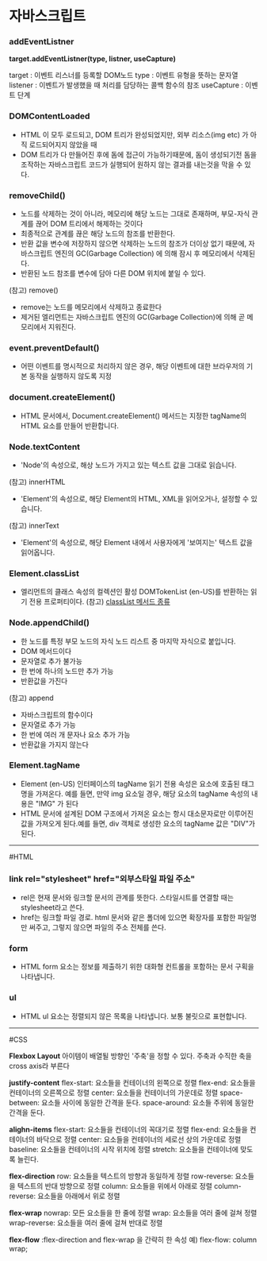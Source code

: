 # 자바스크립트

### addEventListner
**target.addEventListner(type, listner, useCapture)**

target : 이벤트 리스너를 등록할 DOM노드
type : 이벤트 유형을 뜻하는 문자열
listener : 이벤트가 발생했을 때 처리를 담당하는 콜백 함수의 참조
useCapture : 이벤트 단계

### DOMContentLoaded
- HTML 이 모두 로드되고, DOM 트리가 완성되었지만, 외부 리소스(img etc) 가 아직 로드되어지지 않았을 때
-  DOM 트리가 다 만들어진 후에 돔에 접근이 가능하기때문에, 돔이 생성되기전 돔을 조작하는 자바스크립트 코드가 실행되어 원하지 않는 결과를 내는것을 막을 수 있다.

### removeChild()
- 노드를 삭제하는 것이 아니라, 메모리에 해당 노드는 그대로 존재하며, 부모-자식 관계를 끊어 DOM 트리에서 해제하는 것이다
- 최종적으로 관계를 끊은 해당 노드의 참조를 반환한다.
- 반환 값을 변수에 저장하지 않으면 삭제하는 노드의 참조가 더이상 없기 때문에, 자바스크립트 엔진의 GC(Garbage Collection) 에 의해 잠시 후 메모리에서 삭제된다.
- 반환된 노드 참조를 변수에 담아 다른 DOM 위치에 붙일 수 있다.

(참고) remove()
- remove는 노드를 메모리에서 삭제하고 종료한다
- 제거된 엘리먼트는 자바스크립트 엔진의 GC(Garbage Collection)에 의해 곧 메모리에서 지워진다.

### event.preventDefault()
- 어떤 이벤트를 명시적으로 처리하지 않은 경우, 해당 이벤트에 대한 브라우저의 기본 동작을 실행하지 않도록 지정

### document.createElement()
- HTML 문서에서, Document.createElement() 메서드는 지정한 tagName의 HTML 요소를 만들어 반환합니다.

### Node.textContent
- 'Node'의 속성으로, 해상 노드가 가지고 있는 텍스트 값을 그대로 읽습니다.

(참고) innerHTML 
- 'Element'의 속성으로, 해당 Element의 HTML, XML을 읽어오거나, 설정할 수 있습니다.

(참고) innerText
- 'Element'의 속성으로, 해당 Element 내에서 사용자에게 '보여지는' 텍스트 값을 읽어옵니다.
 
### Element.classList
- 엘리먼트의 클래스 속성의 컬렉션인 활성 DOMTokenList (en-US)를 반환하는 읽기 전용 프로퍼티이다.
(참고) [classList 메서드 종류](https://seokzin.tistory.com/entry/Javascript-classList-%EB%A9%94%EC%84%9C%EB%93%9C-%EC%A2%85%EB%A5%98-remove-add-item-toggle-contains-replace)

### Node.appendChild()
- 한 노드를 특정 부모 노드의 자식 노드 리스트 중 마지막 자식으로 붙입니다.
- DOM 메서드이다
- 문자열로 추가 불가능
- 한 번에 하나의 노드만 추가 가능
- 반환값을 가진다

(참고) append
- 자바스크립트의 함수이다
- 문자열로 추가 가능
- 한 번에 여러 개 문자나 요소 추가 가능
- 반환값을 가지지 않는다

### Element.tagName
- Element (en-US) 인터페이스의 tagName 읽기 전용 속성은 요소에 호출된 태그 명을 가져온다. 예를 들면, 만약 img 요소일 경우, 해당 요소의 tagName 속성의 내용은 "IMG" 가 된다
- HTML 문서에 설계된 DOM 구조에서 가져온 요소는 항시 대소문자로만 이루어진 값을 가져오게 된다.예를 들면, div 객체로 생성한 요소의 tagName 값은 "DIV"가 된다.

---

#HTML

### link rel="stylesheet" href="외부스타일 파일 주소"
- rel은 현재 문서와 링크할 문서의 관계를 뜻한다. 스타일시트를 연결할 때는 stylesheet라고 쓴다.
- href는 링크할 파일 경로. html 문서와 같은 폴더에 있으면 확장자를 포함한 파일명만 써주고, 그렇지 않으면 파일의 주소 전체를 쓴다.

### form
- HTML form 요소는 정보를 제출하기 위한 대화형 컨트롤을 포함하는 문서 구획을 나타냅니다.

### ul
- HTML ul 요소는 정렬되지 않은 목록을 나타냅니다. 보통 불릿으로 표현합니다.

---

#CSS

**Flexbox Layout**
아이템이 배열될 방향인 '주축'을 정할 수 있다.
주축과 수직한 축을 cross axis라 부른다

**justify-content**
flex-start: 요소들을 컨테이너의 왼쪽으로 정렬
flex-end: 요소들을 컨테이너의 오른쪽으로 정렬
center: 요소들을 컨테이너의 가운데로 정렬
space-between: 요소들 사이에 동일한 간격을 둔다.
space-around: 요소들 주위에 동일한 간격을 둔다.

**alighn-items**
flex-start: 요소들을 컨테이너의 꼭대기로 정렬
flex-end: 요소들을 컨테이너의 바닥으로 정렬
center: 요소들을 컨테이너의 세로선 상의 가운데로 정렬
baseline: 요소들을 컨테이너의 시작 위치에 정렬
stretch: 요소들을 컨테이너에 맞도록 늘린다.

**flex-direction**
row: 요소들을 텍스트의 방향과 동일하게 정렬
row-reverse: 요소들을 텍스트의 반대 방향으로 정렬
column: 요소들을 위에서 아래로 정렬
column-reverse: 요소들을 아래에서 위로 정렬

**flex-wrap**
nowrap: 모든 요소들을 한 줄에 정렬
wrap: 요소들을 여러 줄에 걸쳐 정렬
wrap-reverse: 요소들을 여러 줄에 걸쳐 반대로 정렬

**flex-flow**
:flex-direction and flex-wrap 을 간략히 한 속성
예) flex-flow: column wrap;